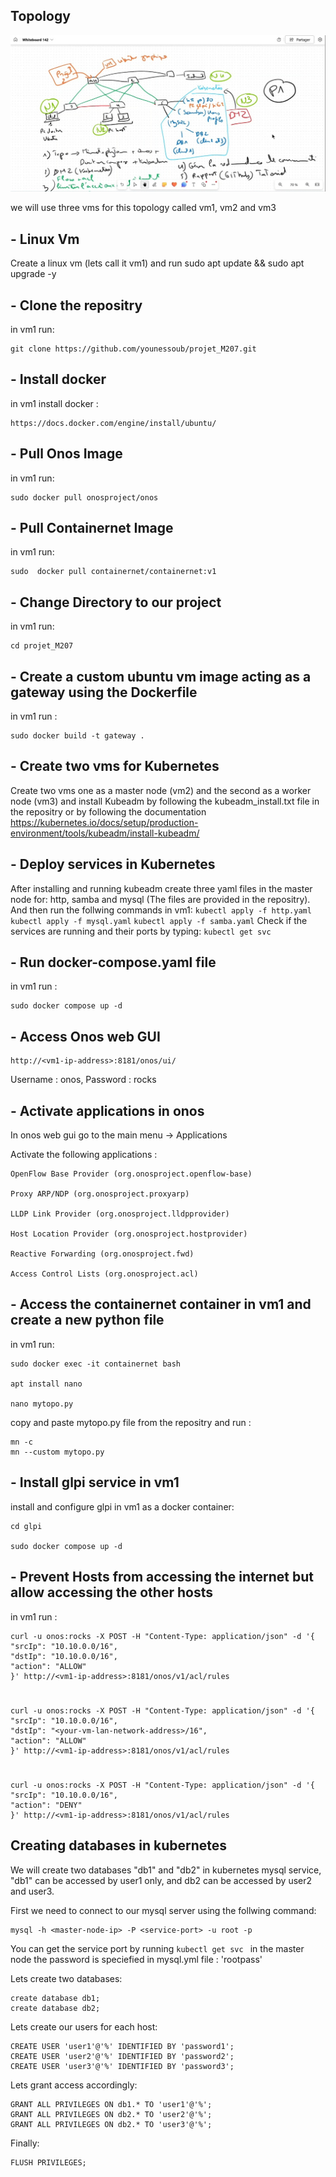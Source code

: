 ## Topology

![topology](./topology.jpeg)

we will use three vms for this topology called vm1, vm2 and vm3

## - Linux Vm

Create a linux vm (lets call it vm1) and run 
	sudo apt update && sudo apt upgrade -y 

## - Clone the repositry
in vm1 run:

	git clone https://github.com/younessoub/projet_M207.git

## - Install docker
in vm1 install docker :

	https://docs.docker.com/engine/install/ubuntu/
	
## - Pull Onos Image 
in vm1 run:

	sudo docker pull onosproject/onos

## - Pull Containernet Image
in vm1 run:

	sudo  docker pull containernet/containernet:v1


 
## - Change Directory to our project
in vm1 run:

	cd projet_M207

 ## - Create a custom ubuntu vm image acting as a gateway using the Dockerfile
in vm1 run :

	sudo docker build -t gateway .

 ## - Create two vms for Kubernetes
Create two vms one as a master node (vm2) and the second as a worker node (vm3) and install Kubeadm by following the kubeadm_install.txt file in the repositry or by following the documentation
	https://kubernetes.io/docs/setup/production-environment/tools/kubeadm/install-kubeadm/

## - Deploy services in Kubernetes
After installing and running kubeadm create three yaml files in the master node for: http, samba and mysql (The files are provided in the repositry). And then run the follwing commands in vm1:
	`kubectl apply -f http.yaml`
 	`kubectl apply -f mysql.yaml`
  	`kubectl apply -f samba.yaml`
Check if the services are running and their ports by typing:
	`kubectl get svc`
	    
## - Run docker-compose.yaml file
in vm1 run :

	sudo docker compose up -d

## - Access Onos web GUI
	http://<vm1-ip-address>:8181/onos/ui/
Username : onos, Password : rocks

## - Activate applications in onos
	
In onos web gui go to the main menu -> Applications
	
Activate the following applications : 

	OpenFlow Base Provider (org.onosproject.openflow-base)  

	Proxy ARP/NDP (org.onosproject.proxyarp)

	LLDP Link Provider (org.onosproject.lldpprovider)

	Host Location Provider (org.onosproject.hostprovider)

	Reactive Forwarding (org.onosproject.fwd)

	Access Control Lists (org.onosproject.acl)



## - Access the containernet container in vm1 and create a new python file
in vm1 run:

	sudo docker exec -it containernet bash
	
	apt install nano
	
	nano mytopo.py

copy and paste mytopo.py file from the repositry and run :
	
	mn -c
	mn --custom mytopo.py	


## - Install glpi service in vm1 

install and configure glpi in vm1 as a docker container:

	cd glpi

	sudo docker compose up -d


## - Prevent Hosts from accessing the internet but allow accessing the other hosts

in vm1 run :

	curl -u onos:rocks -X POST -H "Content-Type: application/json" -d '{
	"srcIp": "10.10.0.0/16",
	"dstIp": "10.10.0.0/16",
	"action": "ALLOW"
	}' http://<vm1-ip-address>:8181/onos/v1/acl/rules
#
	curl -u onos:rocks -X POST -H "Content-Type: application/json" -d '{
	"srcIp": "10.10.0.0/16",
	"dstIp": "<your-vm-lan-network-address>/16",
	"action": "ALLOW"
	}' http://<vm1-ip-address>:8181/onos/v1/acl/rules
#
	curl -u onos:rocks -X POST -H "Content-Type: application/json" -d '{ 
	"srcIp": "10.10.0.0/16",
	"action": "DENY"
	}' http://<vm1-ip-address>:8181/onos/v1/acl/rules


## Creating databases in kubernetes

We will create two databases "db1" and "db2" in kubernetes mysql service, "db1" can be accessed by user1 only, and db2 can be accessed by user2 and user3.

First we need to connect to our mysql server using the follwing command:
	
	mysql -h <master-node-ip> -P <service-port> -u root -p

You can get the service port by running ```kubectl get svc ``` in the master node
the password is speciefied in mysql.yml file : 'rootpass'

Lets create two databases:

	create database db1;
	create database db2;

Lets create our users for each host:

	CREATE USER 'user1'@'%' IDENTIFIED BY 'password1';
	CREATE USER 'user2'@'%' IDENTIFIED BY 'password2';
	CREATE USER 'user3'@'%' IDENTIFIED BY 'password3';

Lets grant access accordingly:

	GRANT ALL PRIVILEGES ON db1.* TO 'user1'@'%';
	GRANT ALL PRIVILEGES ON db2.* TO 'user2'@'%';
	GRANT ALL PRIVILEGES ON db2.* TO 'user3'@'%';

Finally:

	FLUSH PRIVILEGES;
